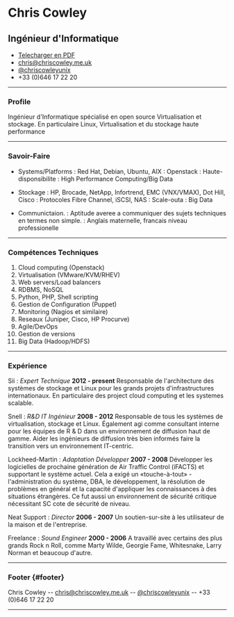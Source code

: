 # Chris Cowley
## Ingénieur d'Informatique

* [Telecharger en PDF](french.pdf)
* [chris@chriscowley.me.uk](chris@chriscowley.me.uk)  
* [@chriscowleyunix](https://twitter.com/chriscowleyunix)  
* +33 (0)646 17 22 20

------

### Profile

Ingénieur d'Informatique spécialisé en open source Virtualisation et stockage. En particulaire Linux, Virtualisation et du stockage haute performance

------

### Savoir-Faire

* Systems/Platforms
  : Red Hat, Debian, Ubuntu, AIX
  : Openstack
  : Haute-disponsibilite
  : High Performance Computing/Big Data

* Stockage
  : HP, Brocade, NetApp, Infortrend, EMC (VNX/VMAX), Dot Hill, Cisco
  : Protocoles Fibre Channel, iSCSI, NAS
  : Scale-outa
  : Big Data


* Communictaion.
  : Aptitude averee a communiquer des sujets techniques en termes non simple.
  : Anglais maternelle, francais niveau professionelle

-------

### Compétences Techniques

1. Cloud computing (Openstack)
1. Virtualisation (VMware/KVM/RHEV)
1. Web servers/Load balancers
1. RDBMS, NoSQL
1. Python, PHP, Shell scripting
1. Gestion de Configuration (Puppet)
1. Monitoring (Nagios et similaire)
1. Reseaux (Juniper, Cisco, HP Procurve)
1. Agile/DevOps
1. Gestion de versions
1. Big Data (Hadoop/HDFS)

------

### Expérience

Sii
: *Expert Technique*
  __2012 - present__
  Responsable de l'architecture des systèmes de stockage et Linux pour les grands projets d'infrastructures internationaux. En particulaire des project cloud computing et les systemes scalable.

Snell
: *R&D IT Ingénieur*
  __2008 - 2012__
  Responsable de tous les systèmes de virtualisation, stockage et Linux. Également agi comme consultant interne pour les équipes de R & D dans un environnement de diffusion haut de gamme. Aider les ingénieurs de diffusion très bien informés faire la transition vers un environnement IT-centric.
  
Lockheed-Martin
: *Adaptation Développer*
  __2007 - 2008__
  Développer les logicielles de prochaine génération de Air Traffic Control (iFACTS) et supportant le système actuel. Cela a exigé un «touche-à-tout» - l'administration du système, DBA, le développement, la résolution de problèmes en général et la capacité d'appliquer les connaissances à des situations étrangères. Ce fut aussi un environnement de sécurité critique nécessitant SC cote de sécurité de niveau.

Neat Support
: *Director*
  __2006 - 2007__
  Un soutien-sur-site à les utilisateur de la maison et de l'entreprise.
  
Freelance
: *Sound Engineer*
  __2000 - 2006__
  A travaillé avec certains des plus grands Rock n Roll, comme Marty Wilde, Georgie Fame, Whitesnake, Larry Norman et beaucoup d'autre.

------

### Footer {#footer}

Chris Cowley -- [chris@chriscowley.me.uk](chris@chriscowley.me.uk) -- [@chriscowleyunix](https://twitter.com/chriscowleyunix) -- +33 (0)646 17 22 20

------
